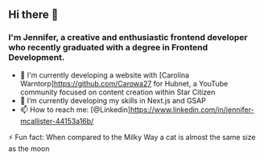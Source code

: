 ## Hi there 👋
### I'm Jennifer, a creative and enthusiastic frontend developer who recently graduated with a degree in Frontend Development. 

- 🔭 I'm currently developing a website with [Carolina Warntorp]https://github.com/Carowa27 for Hubnet, a YouTube community focused on content creation within Star Citizen
- 🌱 I’m currently developing my skills in Next.js and GSAP
- 📫 How to reach me: [@Linkedin]https://www.linkedin.com/in/jennifer-mcallister-44153a16b/

⚡ Fun fact: When compared to the Milky Way a cat is almost the same size as the moon
